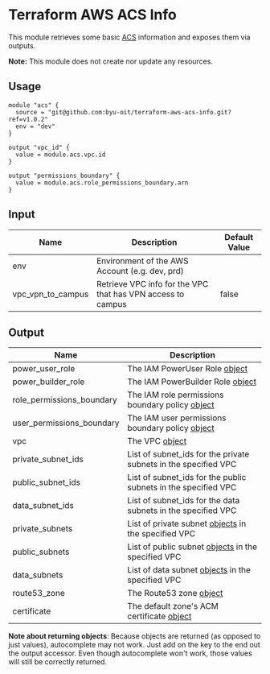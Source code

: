 # Terraform AWS ACS Info
This module retrieves some basic [ACS](https://github.com/byu-oit/aws-acs) information and exposes them via outputs. 

**Note:** This module does not create nor update any resources.

## Usage
```hcl
module "acs" {
  source = "git@github.com:byu-oit/terraform-aws-acs-info.git?ref=v1.0.2"
  env = "dev"
}

output "vpc_id" {
  value = module.acs.vpc.id
}

output "permissions_boundary" {
  value = module.acs.role_permissions_boundary.arn
}
```

## Input
| Name | Description | Default Value |
| --- | --- | --- |
| env | Environment of the AWS Account (e.g. dev, prd)|  |
| vpc_vpn_to_campus | Retrieve VPC info for the VPC that has VPN access to campus | false |

## Output
| Name | Description |
| --- | --- |
| power_user_role | The IAM PowerUser Role [object](https://www.terraform.io/docs/providers/aws/d/iam_role.html#attributes-reference) |
| power_builder_role | The IAM PowerBuilder Role [object](https://www.terraform.io/docs/providers/aws/d/iam_role.html#attributes-reference) |
| role_permissions_boundary | The IAM role permissions boundary policy [object](https://www.terraform.io/docs/providers/aws/d/iam_policy.html#attributes-reference) |
| user_permissions_boundary | The IAM user permissions boundary policy [object](https://www.terraform.io/docs/providers/aws/d/iam_policy.html#attributes-reference) |
| vpc | The VPC [object](https://www.terraform.io/docs/providers/aws/d/vpc.html#attributes-reference) |
| private_subnet_ids | List of subnet_ids for the private subnets in the specified VPC |
| public_subnet_ids | List of subnet_ids for the public subnets in the specified VPC |
| data_subnet_ids | List of subnet_ids for the data subnets in the specified VPC |
| private_subnets | List of private subnet [objects](https://www.terraform.io/docs/providers/aws/r/subnet.html#attributes-reference) in the specified VPC |
| public_subnets | List of public subnet [objects](https://www.terraform.io/docs/providers/aws/r/subnet.html#attributes-reference) in the specified VPC |
| data_subnets | List of data subnet [objects](https://www.terraform.io/docs/providers/aws/r/subnet.html#attributes-reference) in the specified VPC |
| route53_zone | The Route53 zone [object](https://www.terraform.io/docs/providers/aws/r/route53_zone.html#attributes-reference) |
| certificate | The default zone's ACM certificate [object](https://www.terraform.io/docs/providers/aws/d/acm_certificate.html#attributes-reference) |

**Note about returning objects**: Because objects are returned (as opposed to just values), autocomplete may not work. Just add on the key to the end out the output accessor. Even though autocomplete won't work, those values will still be correctly returned.
